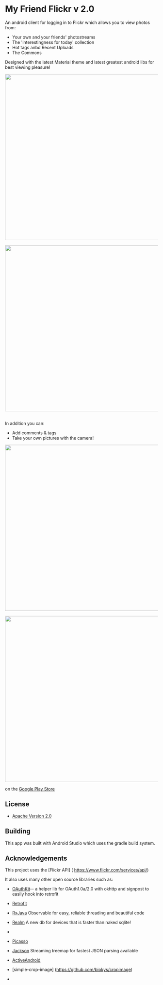 # My Friend Flickr v 2.0

An android client for logging in to Flickr which allows you to view photos from:

* Your own and your friends' photostreams
* The 'interestingness for today' collection
* Hot tags anbd Recent Uploads
* The Commons 

Designed with the latest Material theme and latest greatest android libs for best viewing pleasure!

<img src="http://i.imgur.com/.png" height="545"/>
&nbsp;&nbsp;
<img src="http://i.imgur.com/.png" height="545" />
&nbsp;&nbsp;

In addition you can:

* Add comments & tags
* Take your own pictures with the camera! 

<img src="http://i.imgur.com/.png" height="545" />
&nbsp;&nbsp;
<img src="http://i.imgur.com/.png" height="545" />




 on the [Google Play Store](https://play.google.com/store/apps/details?id=com.anubis.flickr)




## License

* [Apache Version 2.0](http://www.apache.org/licenses/LICENSE-2.0.html)

## Building

This app was built with Android Studio which uses the gradle build system.  

## Acknowledgements

This project uses the [Flickr API] ( https://www.flickr.com/services/api/)

It also uses many other open source libraries such as:

 * [OAuthKit]()-- a helper lib for OAuth1.0a/2.0 with okhttp and signpost to easily hook into retrofit
 
 * [Retrofit]()
 * [RxJava]() Observable for easy, reliable threading and beautiful code
 * [Realm]() A new db for devices that is faster than naked sqlite!
 * 
 * [Picasso]()
 * [Jackson]()  Streaming treemap for fastest JSON parsing available
 * [ActiveAndroid](https://github.com/pardom/ActiveAndroid)
 * [simple-crop-image] (https://github.com/biokys/cropimage)
 *



